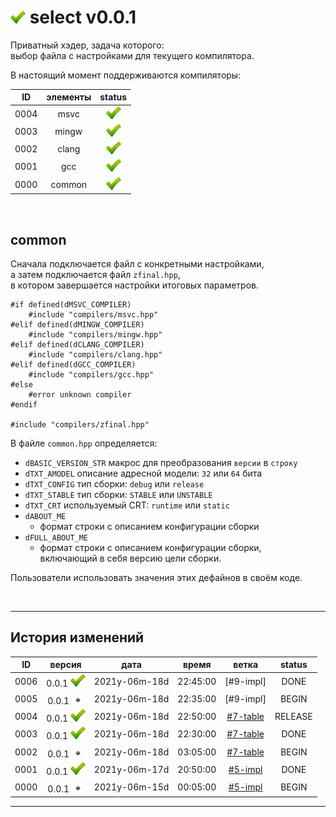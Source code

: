 [M]: #main  "подключает настройки компилятора"
[P]: ../../icons/progress.png
[S]: ../../icons/success.png
[F]: ../../icons/failed.png
[D]: ../../icons/danger.png
[E]: ../../icons/empty.png
[B]: ../../icons/bug.png
[N]: ../../icons/na.png

<a name="main"></a>
[![S]][M] select v0.0.1
=======================
Приватный хэдер, задача которого:  
выбор файла с настройками для текущего компилятора. 

В настоящий момент поддерживаются компиляторы:  

| **ID** | элементы |   status  |  
|:------:|:--------:|:---------:|  
|  0004  |  msvc    | [![S]][M] |  
|  0003  |  mingw   | [![S]][M] |  
|  0002  |  clang   | [![S]][M] |  
|  0001  |  gcc     | [![S]][M] |  
|  0000  |  common  | [![S]][M] |  

[M]: #main  "подключает настройки конкретного компилятора"
<br/>

common
------
Сначала подключается файл с конкретными настройками,  
а затем подключается файл `zfinal.hpp`,  
в котором завершается настройки итоговых параметров.  

```
#if defined(dMSVC_COMPILER)
    #include "compilers/msvc.hpp"
#elif defined(dMINGW_COMPILER)
    #include "compilers/mingw.hpp"
#elif defined(dCLANG_COMPILER)
    #include "compilers/clang.hpp"
#elif defined(dGCC_COMPILER)
    #include "compilers/gcc.hpp"
#else
    #error unknown compiler
#endif

#include "compilers/zfinal.hpp"
```

В файле `common.hpp` определяется:  
  - `dBASIC_VERSION_STR` макрос для преобразования `версии` в `строку`  
  - `dTXT_AMODEL` описание адресной модели: `32` или `64` бита  
  - `dTXT_CONFIG` тип сборки: `debug` или `release`  
  - `dTXT_STABLE` тип сборки: `STABLE` или `UNSTABLE`  
  - `dTXT_CRT`    используемый CRT: `runtime` или `static`  
  - `dABOUT_ME`   
    - формат строки с описанием конфигурации сборки  
  - `dFULL_ABOUT_ME`  
    - формат строки с описанием конфигурации сборки,  
      включающий в себя версию цели сборки.  

Пользователи использовать значения этих дефайнов в своём коде.  

<br/>

--------------------------------------------------------------------------------

История изменений 
-----------------

| **ID** | версия          |     дата      |  время   |   ветка    | status  |  
|:------:|:---------------:|:-------------:|:--------:|:----------:|:-------:|  
|  0006  | 0.0.1 [![S]][M] | 2021y-06m-18d | 22:45:00 | [#9-impl]  | DONE    |  
|  0005  | 0.0.1 [![E]][M] | 2021y-06m-18d | 22:35:00 | [#9-impl]  | BEGIN   |  
|  0004  | 0.0.1 [![S]][M] | 2021y-06m-18d | 22:50:00 | [#7-table] | RELEASE |  
|  0003  | 0.0.1 [![S]][M] | 2021y-06m-18d | 22:30:00 | [#7-table] | DONE    |  
|  0002  | 0.0.1 [![E]][M] | 2021y-06m-18d | 03:05:00 | [#7-table] | BEGIN   |  
|  0001  | 0.0.1 [![S]][M] | 2021y-06m-17d | 20:50:00 | [#5-impl]  | DONE    |  
|  0000  | 0.0.1 [![E]][M] | 2021y-06m-15d | 00:05:00 | [#5-impl]  | BEGIN   |  

--------------------------------------------------------------------------------

[#9-pre]:   ../../history.md//#v002
[#7-table]: ../../history.md//#v002
[#5-impl]:  ../../history.md//#v002
